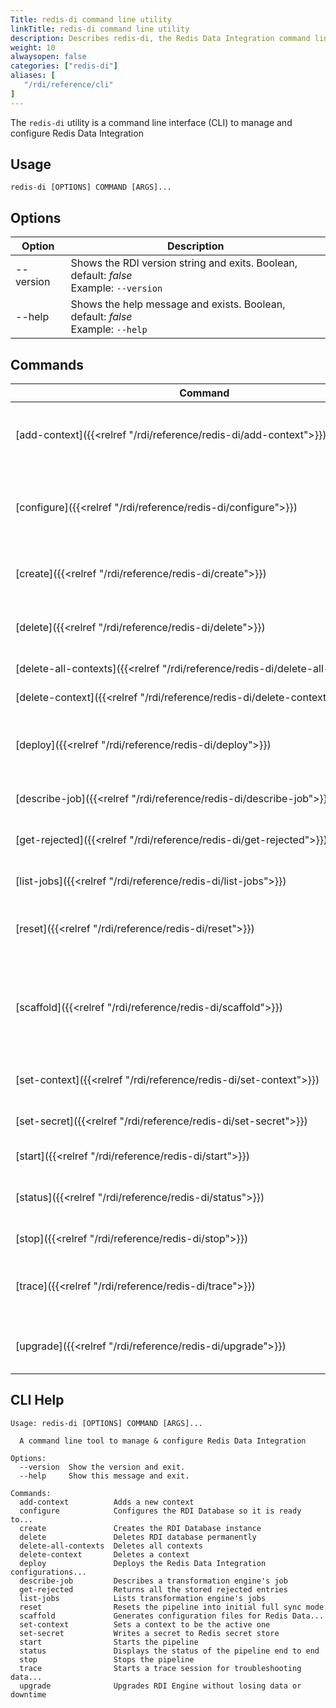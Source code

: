 ```yaml
---
Title: redis-di command line utility
linkTitle: redis-di command line utility
description: Describes redis-di, the Redis Data Integration command line utility 
weight: 10
alwaysopen: false
categories: ["redis-di"]
aliases: [
   "/rdi/reference/cli"
] 
---
```


The `redis-di` utility is a command line interface (CLI) to manage and configure Redis Data Integration

## Usage

```
redis-di [OPTIONS] COMMAND [ARGS]...
```

## Options

| Option | Description |
|--------|-------------|
| --version | Shows the RDI version string and exits.  Boolean, default: _false_<br/>Example: `--version` |
| --help    | Shows the help message and exists.  Boolean, default: _false_<br/>Example: `--help`  |

## Commands

| Command | Description |
|---------|-------------|
| [add-context]({{<relref "/rdi/reference/redis-di/add-context">}}) | Adds a new context to your Redis Data integration instance |
| [configure]({{<relref "/rdi/reference/redis-di/configure">}}) | Configures a Redis Data Integration database so that it's ready to process data |
| [create]({{<relref "/rdi/reference/redis-di/create">}}) | Creates a new Redis Data Integration instance |
| [delete]({{<relref "/rdi/reference/redis-di/delete">}}) | Deletes a Redis Data Integration database |
| <nobr>[delete-all-contexts]({{<relref "/rdi/reference/redis-di/delete-all-contexts">}})</nobr> | Deletes all contexts |
| [delete-context]({{<relref "/rdi/reference/redis-di/delete-context">}}) | Deletes a context |
| [deploy]({{<relref "/rdi/reference/redis-di/deploy">}}) | Deploys the Redis Data Integration configurations including target |
| [describe-job]({{<relref "/rdi/reference/redis-di/describe-job">}}) | Describes a transformation engine job |
| [get-rejected]({{<relref "/rdi/reference/redis-di/get-rejected">}}) | Returns all the stored rejected entries |
| [list-jobs]({{<relref "/rdi/reference/redis-di/list-jobs">}}) | Lists transformation engine jobs |
| [reset]({{<relref "/rdi/reference/redis-di/reset">}}) | Resets the pipeline into initial full sync mode |
| [scaffold]({{<relref "/rdi/reference/redis-di/scaffold">}}) | Generates configuration files for Redis Data Integration and Debezium Redis Sink Connector |
| [set-context]({{<relref "/rdi/reference/redis-di/set-context">}}) | Sets a context to be the active one |
| [set-secret]({{<relref "/rdi/reference/redis-di/set-secret">}}) | Writes a secret to Redis secret store |
| [start]({{<relref "/rdi/reference/redis-di/start">}}) | Starts the pipeline |
| [status]({{<relref "/rdi/reference/redis-di/status">}}) | Displays the status of the pipeline end to end |
| [stop]({{<relref "/rdi/reference/redis-di/stop">}}) |   Stops the pipeline |
| [trace]({{<relref "/rdi/reference/redis-di/trace">}}) |  Starts a trace session for troubleshooting data transformation |
| [upgrade]({{<relref "/rdi/reference/redis-di/upgrade">}}) | Upgrades RDI Engine without losing data or downtime |


## CLI Help

```
Usage: redis-di [OPTIONS] COMMAND [ARGS]...

  A command line tool to manage & configure Redis Data Integration

Options:
  --version  Show the version and exit.
  --help     Show this message and exit.

Commands:
  add-context          Adds a new context
  configure            Configures the RDI Database so it is ready to...
  create               Creates the RDI Database instance
  delete               Deletes RDI database permanently
  delete-all-contexts  Deletes all contexts
  delete-context       Deletes a context
  deploy               Deploys the Redis Data Integration configurations...
  describe-job         Describes a transformation engine's job
  get-rejected         Returns all the stored rejected entries
  list-jobs            Lists transformation engine's jobs
  reset                Resets the pipeline into initial full sync mode
  scaffold             Generates configuration files for Redis Data...
  set-context          Sets a context to be the active one
  set-secret           Writes a secret to Redis secret store
  start                Starts the pipeline
  status               Displays the status of the pipeline end to end
  stop                 Stops the pipeline
  trace                Starts a trace session for troubleshooting data...
  upgrade              Upgrades RDI Engine without losing data or downtime
```

